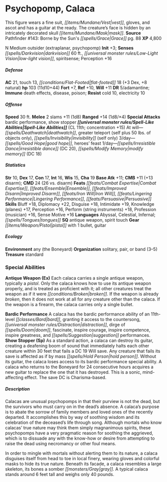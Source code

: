 ﻿---
cssclass: [monsters]
title1: Psychopomp, Calaca
desc_short: This figure wears a fine suit, vest, gloves, and ascot and has a guitar
  at the ready. The creature's face is hidden by an intricately decorated skull mask.
title2: Calaca
CR: 8
sources:
- name: "Pathfinder #143: Borne by the Sun's Grace"
  page: 88
  link: https://paizo.com/products/btq01vyh
XP: 4800
alignment: N
size: Medium
type: outsider
subtypes:
- extraplanar
- psychopomp
initiative:
  bonus: 3
senses:
  darkvision: 60
  low-light vision: true
  spiritsense: true
AC:
  AC: 21
  touch: 13
  flat_footed: 18
  components:
    dex: 3
    natural: 8
HP:
  HP: 103
  long: 11d10+44
saves:
  fort: 7
  ref: 10
  will: 11
DR:
- amount: 5
  weakness: adamantine
immunities:
- death effects
- disease
- poison
resistances:
  cold: 10
  electricity: 10
speeds:
  base: 30
attacks:
  melee:
  - - text: 2 slams +11 (1d8)
      entries:
      - - damage: 1d8
      count: 2
      attack: slams
      bonus:
      - 11
  ranged:
  - - text: +14 (1d8/×4)
      entries:
      - - damage: 1d8
          crit_multiplier: 4
      attack: ''
      bonus:
      - 14
  special:
  - bardic performance
  - show stopper
spell_like_abilities:
  entries:
  - name: deathwatch
    source: default
    freq: At will
  - name: greater teleport
    source: default
    freq: At will
    other: self plus 50 lbs. of objects only
  - name: invisibility
    source: default
    freq: At will
    other: self only
  - name: good hope
    source: default
    freq: 3/day
  - name: heroes' feast
    source: default
    freq: 3/day
  - name: irresistible dance
    source: default
    freq: 1/day
    DC: 20
  - name: modify memory
    source: default
    freq: 1/day
    DC: 18
  sources:
  - name: default
    CL: 11
    concentration: 15
ability_scores:
  STR: 10
  DEX: 17
  CON: 17
  INT: 16
  WIS: 15
  CHA: 19
BAB: 11
CMB: 11
CMB_other: +13 disarm
CMD: 24
CMD_other: 26 vs. disarm
feats:
- name: Combat Expertise
- name: Ensemble
- name: Improved Disarm
- name: Iron Will
- name: Lingering Performance
- name: Persuasive
skills:
  Bluff: 18
  Diplomacy: 22
  Disguise: 18
  Intimidate: 19
  Knowledge (planes): 17
  Perception: 16
  Perform (string instruments): 18
  Profession (musician): 16
  Sense Motive: 16
languages:
- Abyssal
- Celestial
- Infernal
- tongues
special_qualities:
- antique weapon
- spirit touch
gear:
  gear:
  - pistol with 1 bullet
  - guitar
ecology:
  environment: any (the Boneyard)
  organization: solitary, pair, or band (3-5)
  treasure_type: standard
special_abilities:
  Antique Weapon (Ex): Each calaca carries a single antique weapon, typically a pistol.
    Only the calaca knows how to use its antique weapon properly, and is treated as
    proficient with it; all other creatures treat the weapon as if it were broken.
    If the weapon is already broken, then it does not work at all for any creature
    other than the calaca. If the weapon is a firearm, the calaca carries only a single
    bullet.
  Bardic Performance: A calaca has the bardic performance ability of an 11th-level
    bard, granting it access to the countersong, distraction, dirge of doom, fascinate,
    inspire courage, inspire competence, inspire greatness, and suggestion performances.
  Show Stopper (Sp): As a standard action, a calaca can destroy its guitar, creating
    a deafening boom of sound that immediately halts each other creature within 30
    feet that fails a DC 19 Will save. Any creature that fails its save is affected
    as if by mass hold person. Without its guitar, the calaca loses access to its
    bardic performance special ability. A calaca who returns to the Boneyard for 24
    consecutive hours acquires a new guitar to replace the one that it has destroyed.
    This is a sonic, mind-affecting effect. The save DC is Charisma-based.
desc_long: |-
  Calacas are unusual psychopomps in that their purview is not the dead, but the survivors who must carry on in the dead's absence. A calaca's purpose is to abate the sorrow of family members and loved ones of the recently departed. It accomplishes this by way of soothing wisdom and its celebration of the deceased's life through song. Although mortals who know calacas' true nature may think them simply magnanimous spirits, these psychopomps have a very pragmatic reason for soothing the aggrieved, which is to dissuade any with the know-how or desire from attempting to raise the dead using necromancy or other foul means.

   In order to mingle with mortals without alerting them to its nature, a calaca disguises itself from head to toe in local finery, wearing gloves and colorful masks to hide its true nature. Beneath its facade, a calaca resembles a large skeleton, its bones a somber gray. A typical calaca stands around 6 feet tall and weighs only 40 pounds.

---

# Psychopomp, Calaca
This figure wears a fine suit, _[[items/Mundane/Vest|vest]]_, gloves, and ascot and has a guitar at the ready. The creature’s face is hidden by an intricately decorated skull _[[items/Mundane/Mask|mask]]_.
**Source** Pathfinder #143: Borne by the Sun's _[[spells/Grace|Grace]]_ pg. 88
**XP** 4,800

N Medium outsider (extraplanar, psychopomp)
**Init** +3; **Senses** _[[spells/Darkvision|darkvision]]_ 60 ft., _[[universal monster rules/Low-Light Vision|low-light vision]]_, spiritsense; Perception +16

##### Defense

**AC** 21, touch 13, _[[conditions/Flat-Footed|flat-footed]]_ 18 (+3 Dex, +8 natural)
**hp** 103 (11d10+44)
**Fort** +7, **Ref** +10, **Will** +11
**DR** 5/adamantine; **Immune** death effects, disease, poison; **Resist** cold 10, electricity 10

##### Offense
**Speed** 30 ft.
**Melee** 2 slams +11 (1d8)
**Ranged** +14 (1d8/×4)
**Special Attacks** bardic performance, show stopper
**_[[universal monster rules/Spell-Like Abilities|Spell-Like Abilities]]_** (CL 11th; concentration +15)
At will—_[[spells/Deathwatch|deathwatch]]_, greater teleport (self plus 50 lbs. of objects only), _[[spells/Invisibility|invisibility]]_ (self only)
3/day—_[[spells/Good Hope|good hope]]_, heroes’ feast
1/day—_[[spells/Irresistible Dance|irresistible dance]]_ (DC 20), _[[spells/Modify Memory|modify memory]]_ (DC 18)

##### Statistics
**Str** 10, **Dex** 17, **Con** 17, **Int** 16, **Wis** 15, **Cha** 19
**Base Atk** +11; **CMB** +11 (+13 disarm); **CMD** 24 (26 vs. disarm)
**Feats** _[[feats/Combat Expertise|Combat Expertise]]_, _[[feats/Ensemble|Ensemble]]_, _[[feats/Improved Disarm|Improved Disarm]]_, _[[feats/Iron Will|Iron Will]]_, _[[feats/Lingering Performance|Lingering Performance]]_, _[[feats/Persuasive|Persuasive]]_
**Skills** Bluff +18, Diplomacy +22, Disguise +18, Intimidate +19, Knowledge (planes) +17, Perception +16, Perform (string instruments) +18, Profession (musician) +16, Sense Motive +16
**Languages** Abyssal, Celestial, Infernal; _[[spells/Tongues|tongues]]_
**SQ** antique weapon, spirit touch
**Gear** _[[items/Weapon/Pistol|pistol]]_ with 1 bullet, guitar

##### Ecology

**Environment** any (the Boneyard)
**Organization** solitary, pair, or band (3–5)
**Treasure** standard

### Special Abilities

**Antique Weapon (Ex)** Each calaca carries a single antique weapon, typically a _pistol_. Only the calaca knows how to use its antique weapon properly, and is treated as proficient with it; all other creatures treat the weapon as if it were _[[conditions/Broken|broken]]_. If the weapon is already _broken_, then it does not work at all for any creature other than the calaca. If the weapon is a firearm, the calaca carries only a single bullet.

**Bardic Performance** A calaca has the bardic performance ability of an 11th-level _[[classes/Bard|bard]]_, granting it access to the countersong, _[[universal monster rules/Distraction|distraction]]_, dirge of _[[spells/Doom|doom]]_, fascinate, inspire courage, inspire competence, inspire greatness, and _[[spells/Suggestion|suggestion]]_ performances.
**Show Stopper (Sp)** As a standard action, a calaca can destroy its guitar, creating a deafening boom of sound that immediately halts each other creature within 30 feet that fails a DC 19 Will save. Any creature that fails its save is affected as if by mass _[[spells/Hold Person|hold person]]_. Without its guitar, the calaca loses access to its bardic performance special ability. A calaca who returns to the Boneyard for 24 consecutive hours acquires a new guitar to replace the one that it has destroyed. This is a sonic, mind-affecting effect. The save DC is Charisma-based.

##### Description

Calacas are unusual psychopomps in that their purview is not the dead, but the survivors who must carry on in the dead’s absence. A calaca’s purpose is to abate the sorrow of family members and loved ones of the recently departed. It accomplishes this by way of soothing wisdom and its celebration of the deceased’s life through song. Although mortals who know calacas’ true nature may think them simply magnanimous spirits, these psychopomps have a very pragmatic reason for soothing the aggrieved, which is to dissuade any with the know-how or desire from attempting to raise the dead using necromancy or other foul means.

In order to mingle with mortals without alerting them to its nature, a calaca disguises itself from head to toe in local finery, wearing gloves and colorful masks to hide its true nature. Beneath its facade, a calaca resembles a large skeleton, its bones a somber _[[monsters/Gray|gray]]_. A typical calaca stands around 6 feet tall and weighs only 40 pounds.